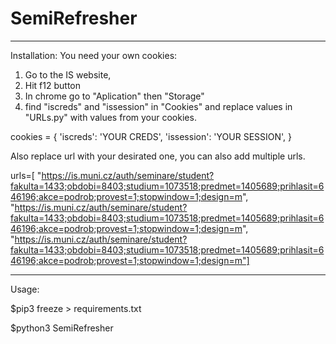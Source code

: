 # SemiRefresher

---
Installation:
You need your own cookies:
1. Go to the IS website, 
2. Hit f12 button
3. In chrome go to "Aplication" then "Storage"
4. find "iscreds" and "issession" in "Cookies" and replace values in "URLs.py" with values from your cookies. 

cookies = {
    'iscreds': 'YOUR CREDS',
    'issession': 'YOUR SESSION',
 }
 
Also replace url with your desirated one, you can also add multiple urls.

urls=[
"https://is.muni.cz/auth/seminare/student?fakulta=1433;obdobi=8403;studium=1073518;predmet=1405689;prihlasit=646196;akce=podrob;provest=1;stopwindow=1;design=m",
"https://is.muni.cz/auth/seminare/student?fakulta=1433;obdobi=8403;studium=1073518;predmet=1405689;prihlasit=646196;akce=podrob;provest=1;stopwindow=1;design=m",
"https://is.muni.cz/auth/seminare/student?fakulta=1433;obdobi=8403;studium=1073518;predmet=1405689;prihlasit=646196;akce=podrob;provest=1;stopwindow=1;design=m"]

 ---
Usage:

$pip3 freeze > requirements.txt

$python3 SemiRefresher
